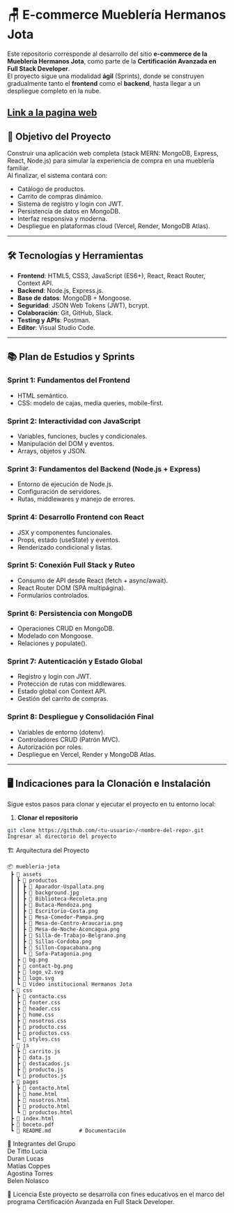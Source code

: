 # 🪑 E-commerce Mueblería Hermanos Jota  

Este repositorio corresponde al desarrollo del sitio **e-commerce de la Mueblería Hermanos Jota**, como parte de la **Certificación Avanzada en Full Stack Developer**.  
El proyecto sigue una modalidad **ágil** (Sprints), donde se construyen gradualmente tanto el **frontend** como el **backend**, hasta llegar a un despliegue completo en la nube.  

[Link a la pagina web](https://capable-rugelach-28f3b6.netlify.app/pages/home.html)
---

## 🚀 Objetivo del Proyecto  
Construir una aplicación web completa (stack MERN: MongoDB, Express, React, Node.js) para simular la experiencia de compra en una mueblería familiar.  
Al finalizar, el sistema contará con:  

- Catálogo de productos.  
- Carrito de compras dinámico.  
- Sistema de registro y login con JWT.  
- Persistencia de datos en MongoDB.  
- Interfaz responsiva y moderna.  
- Despliegue en plataformas cloud (Vercel, Render, MongoDB Atlas).  

---

## 🛠️ Tecnologías y Herramientas  

- **Frontend**: HTML5, CSS3, JavaScript (ES6+), React, React Router, Context API.  
- **Backend**: Node.js, Express.js.  
- **Base de datos**: MongoDB + Mongoose.  
- **Seguridad**: JSON Web Tokens (JWT), bcrypt.  
- **Colaboración**: Git, GitHub, Slack.  
- **Testing y APIs**: Postman.  
- **Editor**: Visual Studio Code.  

---

## 📚 Plan de Estudios y Sprints  

### Sprint 1: Fundamentos del Frontend  
- HTML semántico.  
- CSS: modelo de cajas, media queries, mobile-first.  

### Sprint 2: Interactividad con JavaScript  
- Variables, funciones, bucles y condicionales.  
- Manipulación del DOM y eventos.  
- Arrays, objetos y JSON.  

### Sprint 3: Fundamentos del Backend (Node.js + Express)  
- Entorno de ejecución de Node.js.  
- Configuración de servidores.  
- Rutas, middlewares y manejo de errores.  

### Sprint 4: Desarrollo Frontend con React  
- JSX y componentes funcionales.  
- Props, estado (useState) y eventos.  
- Renderizado condicional y listas.  

### Sprint 5: Conexión Full Stack y Ruteo  
- Consumo de API desde React (fetch + async/await).  
- React Router DOM (SPA multipágina).  
- Formularios controlados.  

### Sprint 6: Persistencia con MongoDB  
- Operaciones CRUD en MongoDB.  
- Modelado con Mongoose.  
- Relaciones y populate().  

### Sprint 7: Autenticación y Estado Global  
- Registro y login con JWT.  
- Protección de rutas con middlewares.  
- Estado global con Context API.  
- Gestión del carrito de compras.  

### Sprint 8: Despliegue y Consolidación Final  
- Variables de entorno (dotenv).  
- Controladores CRUD (Patrón MVC).  
- Autorización por roles.  
- Despliegue en Vercel, Render y MongoDB Atlas.  

---

## 🖥️ Indicaciones para la Clonación e Instalación  

Sigue estos pasos para clonar y ejecutar el proyecto en tu entorno local:  

1. **Clonar el repositorio**  
```bash
git clone https://github.com/<tu-usuario>/<nombre-del-repo>.git
Ingresar al directorio del proyecto
```

🏗️ Arquitectura del Proyecto
```plaintext
📦 muebleria-jota
 ┣ 📂 assets
 ┃ ┣ 📂 productos
 ┃ ┃ ┣ 📜 Aparador-Uspallata.png
 ┃ ┃ ┣ 📜 background.jpg
 ┃ ┃ ┣ 📜 Biblioteca-Recoleta.png
 ┃ ┃ ┣ 📜 Butaca-Mendoza.png
 ┃ ┃ ┣ 📜 Escritorio-Costa.png
 ┃ ┃ ┣ 📜 Mesa-Comedor-Pampa.png
 ┃ ┃ ┣ 📜 Mesa-de-Centro-Araucaria.png
 ┃ ┃ ┣ 📜 Mesa-de-Noche-Aconcagua.png
 ┃ ┃ ┣ 📜 Silla-de-Trabajo-Belgrano.png
 ┃ ┃ ┣ 📜 Sillas-Cordoba.png
 ┃ ┃ ┣ 📜 Sillon-Copacabana.png
 ┃ ┃ ┗ 📜 Sofa-Patagonia.png
 ┃ ┣ 📜 bg.png
 ┃ ┣ 📜 contact-bg.png
 ┃ ┣ 📜 logo_v2.svg
 ┃ ┣ 📜 logo.svg
 ┃ ┗ 📜 Video institucional Hermanos Jota
 ┣ 📂 css
 ┃ ┣ 📜 contacto.css
 ┃ ┣ 📜 footer.css
 ┃ ┣ 📜 header.css
 ┃ ┣ 📜 home.css
 ┃ ┣ 📜 nosotros.css
 ┃ ┣ 📜 producto.css
 ┃ ┣ 📜 productos.css
 ┃ ┗ 📜 styles.css
 ┣ 📂 js
 ┃ ┣ 📜 carrito.js
 ┃ ┣ 📜 data.js
 ┃ ┣ 📜 destacados.js
 ┃ ┣ 📜 producto.js
 ┃ ┗ 📜 productos.js
 ┣ 📂 pages
 ┃ ┣ 📜 contacto.html
 ┃ ┣ 📜 home.html
 ┃ ┣ 📜 nosotros.html
 ┃ ┣ 📜 producto.html
 ┃ ┗ 📜 productos.html
 ┣ 📜 index.html
 ┣ 📜 boceto.pdf
 ┗ 📜 README.md         # Documentación
```
👥 Integrantes del Grupo  
De Titto Lucia  
Duran Lucas  
Matias Coppes  
Agostina Torres  
Belen Nolasco

📄 Licencia
Este proyecto se desarrolla con fines educativos en el marco del programa Certificación Avanzada en Full Stack Developer.
